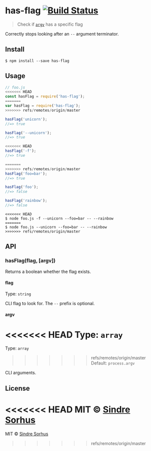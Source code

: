 # has-flag [![Build Status](https://travis-ci.org/sindresorhus/has-flag.svg?branch=master)](https://travis-ci.org/sindresorhus/has-flag)

> Check if [`argv`](https://nodejs.org/docs/latest/api/process.html#process_process_argv) has a specific flag

Correctly stops looking after an `--` argument terminator.


## Install

```
$ npm install --save has-flag
```


## Usage

```js
// foo.js
<<<<<<< HEAD
const hasFlag = require('has-flag');
=======
var hasFlag = require('has-flag');
>>>>>>> refs/remotes/origin/master

hasFlag('unicorn');
//=> true

hasFlag('--unicorn');
//=> true

<<<<<<< HEAD
hasFlag('-f');
//=> true

=======
>>>>>>> refs/remotes/origin/master
hasFlag('foo=bar');
//=> true

hasFlag('foo');
//=> false

hasFlag('rainbow');
//=> false
```

```
<<<<<<< HEAD
$ node foo.js -f --unicorn --foo=bar -- --rainbow
=======
$ node foo.js --unicorn --foo=bar -- --rainbow
>>>>>>> refs/remotes/origin/master
```


## API

### hasFlag(flag, [argv])

Returns a boolean whether the flag exists.

#### flag

Type: `string`

CLI flag to look for. The `--` prefix is optional.

#### argv

<<<<<<< HEAD
Type: `array`<br>
=======
Type: `array`  
>>>>>>> refs/remotes/origin/master
Default: `process.argv`

CLI arguments.


## License

<<<<<<< HEAD
MIT © [Sindre Sorhus](https://sindresorhus.com)
=======
MIT © [Sindre Sorhus](http://sindresorhus.com)
>>>>>>> refs/remotes/origin/master
